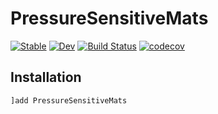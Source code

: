 # PressureSensitiveMats

[![Stable](https://img.shields.io/badge/docs-stable-blue.svg)](https://carterjgreen.github.io/PressureSensitiveMats.jl/stable)
[![Dev](https://img.shields.io/badge/docs-dev-blue.svg)](https://carterjgreen.github.io/PressureSensitiveMats.jl/dev)
[![Build Status](https://github.com/carterjgreen/PressureSensitiveMats.jl/workflows/CI/badge.svg)](https://github.com/carterjgreen/PressureSensitiveMats.jl/actions)
[![codecov](https://codecov.io/gh/carterjgreen/PressureSensitiveMats.jl/branch/main/graph/badge.svg?token=J3JKX47IYF)](https://codecov.io/gh/carterjgreen/PressureSensitiveMats.jl)

## Installation

```julia
]add PressureSensitiveMats
```
